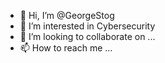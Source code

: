 - 👋 Hi, I’m @GeorgeStog
- 👀 I’m interested in Cybersecurity
- 💞️ I’m looking to collaborate on ...
- 📫 How to reach me ...

<!---
GeorgeStog/GeorgeStog is a ✨ special ✨ repository because its `README.md` (this file) appears on your GitHub profile.
You can click the Preview link to take a look at your changes.
--->
